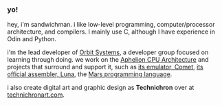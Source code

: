 ### yo!

hey, i'm sandwichman. i like low-level programming, computer/processor architecture, and compilers. I mainly use C, although I have experience in Odin and Python.

i'm the lead developer of [Orbit Systems](https://github.com/orbit-systems), a developer group focused on learning through doing. we work on the [Aphelion CPU Architecture](https://github.com/orbit-systems/aphelion) and projects that surround and support it, such as [its emulator, Comet](https://github.com/orbit-systems/comet), [its official assembler, Luna](https://github.com/orbit-systems/comet), the [Mars programming language](https://github.com/orbit-systems/mars).

i also create digital art and graphic design as **Technichron** over at [technichronart.com](https://www.technichronart.com/).
